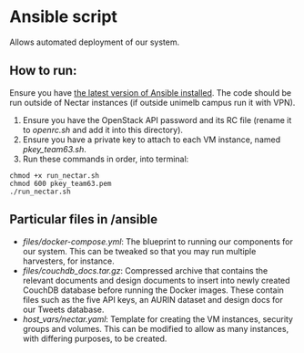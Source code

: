 
# Ansible script
Allows automated deployment of our system.

## How to run:
Ensure you have [the latest version of Ansible installed](https://docs.ansible.com/ansible/latest/installation_guide/intro_installation.html). The code should be run outside of Nectar instances (if outside unimelb campus run it with VPN).
  
1. Ensure you have the OpenStack API password and its RC file (rename it to *openrc.sh* and add it into this directory).
2. Ensure you have a private key to attach to each VM instance, named *pkey_team63.sh*.
3. Run these commands in order, into terminal:

```
chmod +x run_nectar.sh
chmod 600 pkey_team63.pem
./run_nectar.sh
```

## Particular files in /ansible
* *files/docker-compose.yml*: The blueprint to running our components for our system. This can be tweaked so that you may run multiple harvesters, for instance.
* *files/couchdb_docs.tar.gz*: Compressed archive that contains the relevant documents and design documents to insert into newly created CouchDB database before running the Docker images. These contain files such as the five API keys, an AURIN dataset and design docs for our Tweets database.
* *host_vars/nectar.yaml*: Template for creating the VM instances, security groups and volumes. This can be modified to allow as many instances, with differing purposes, to be created.
